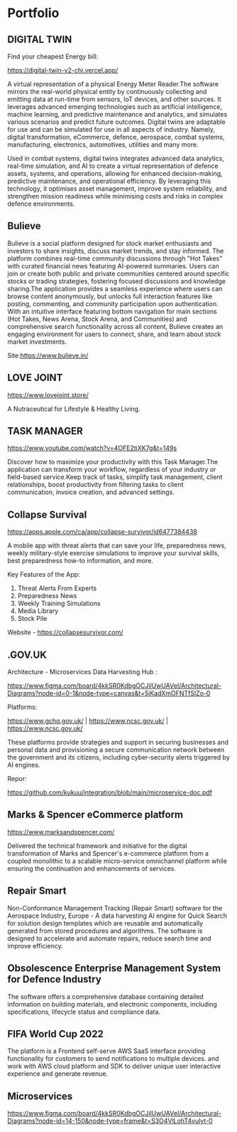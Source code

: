 # Portfolio  

## DIGITAL TWIN

Find your cheapest  Energy  bill:

https://digital-twin-v2-chi.vercel.app/

A virtual representation of a physical Energy Meter Reader.The software mirrors the real-world physical entity by continuously collecting and emitting data at run-time from sensors, IoT devices, and other sources. It leverages advanced emerging technologies such as artificial intelligence, machine learning, and predictive maintenance and analytics, and simulates various scenarios and predict future outcomes. Digital twins are adaptable for use and can be simulated for use in all aspects of industry. Namely, digital transformation, eCommerce, defence, aerospace, combat systems, manufacturing, electronics, automotives, utilities and many more.
 
Used in combat systems, digital twins integrates advanced data analytics, real-time simulation, and AI to create a virtual representation of defence assets, systems, and operations, allowing for enhanced decision-making, predictive maintenance, and operational efficiency. By leveraging this technology, it optimises asset management, improve system reliability, and strengthen mission readiness while minimising costs and risks in complex defence environments.

## Bulieve

Bulieve is a social platform designed for stock market enthusiasts and investors to share insights, discuss market trends, and stay informed. The platform combines real-time community discussions through "Hot Takes" with curated financial news featuring AI-powered summaries. Users can join or create both public and private communities centered around specific stocks or trading strategies, fostering focused discussions and knowledge sharing.The application provides a seamless experience where users can browse content anonymously, but unlocks full interaction features like posting, commenting, and community participation upon authentication. With an intuitive interface featuring bottom navigation for main sections (Hot Takes, News Arena, Stock Arena, and Communities) and comprehensive search functionality across all content, Bulieve creates an engaging environment for users to connect, share, and learn about stock market investments.


Site:https://www.bulieve.in/

## LOVE JOINT

https://www.lovejoint.store/

A Nutraceutical for Lifestyle & Healthy Living.

## TASK MANAGER

https://www.youtube.com/watch?v=4OFE2tiXK7g&t=149s

Discover how to maximize your productivity with this Task Manager.The application can transform your workflow, regardless of your industry or field-based service.Keep track of tasks, simplify task management, client relationships, boost productivity from filtering tasks to client communication, invoice creation, and advanced settings.


## Collapse Survival


https://apps.apple.com/ca/app/collapse-survivor/id6477384438

A mobile app with threat alerts that can save your life, preparedness news, weekly military-style exercise simulations to improve your survival skills, best preparedness how-to information, and more. 

Key Features of the App:

1. Threat Alerts From Experts
2. Preparedness News
4. Weekly Training Simulations
5. Media Library
6. Stock Pile

Website  - https://collapsesurvivor.com/

## .GOV.UK


Architecture - Microservices  Data Harvesting  Hub : 

https://www.figma.com/board/4kkSR0KdbgOCJilUwUAVeI/Architectural-Diagrams?node-id=0-1&node-type=canvas&t=5jKadXmOFNTfSlZo-0 

Platforms: 

https://www.gchq.gov.uk/ | https://www.ncsc.gov.uk/  | https://www.ncsc.gov.uk/

These platforms provide strategies and support in securing businesses and personal data and provisioning a secure communication network between the government and its citizens, including cyber-security alerts triggered by AI engines.

Repor:

https://github.com/kukuu/integration/blob/main/microservice-doc.pdf


## Marks & Spencer eCommerce platform

https://www.marksandspencer.com/ 

Delivered the technical framework and initiative for the digital transformation of Marks and Spencer's e-commerce platform from a coupled monolithic to a scalable micro-service omnichannel platform while ensuring the continuation and enhancements of services.

## Repair Smart

Non-Conformance Management Tracking (Repair Smart) software for the Aerospace Industry, Europe - A data harvesting AI engine for Quick Search for solution design templates which are reusable and automatically generated from stored procedures and algorithms. The software is designed to accelerate and automate repairs, reduce search time and improve efficiency.


## Obsolescence Enterprise Management System for Defence Industry 

The software offers a comprehensive database containing detailed information on building materials, and electronic components, including specifications, lifecycle status and compliance data.


## FIFA World Cup 2022

The platform is a Frontend self-serve AWS SaaS interface providing functionality for customers to send notifications to multiple devices. and work with AWS cloud platform and SDK to deliver unique user interactive experience and generate revenue.

## Microservices 

https://www.figma.com/board/4kkSR0KdbgOCJilUwUAVeI/Architectural-Diagrams?node-id=14-150&node-type=frame&t=S3O4VlLohT4vulyt-0
